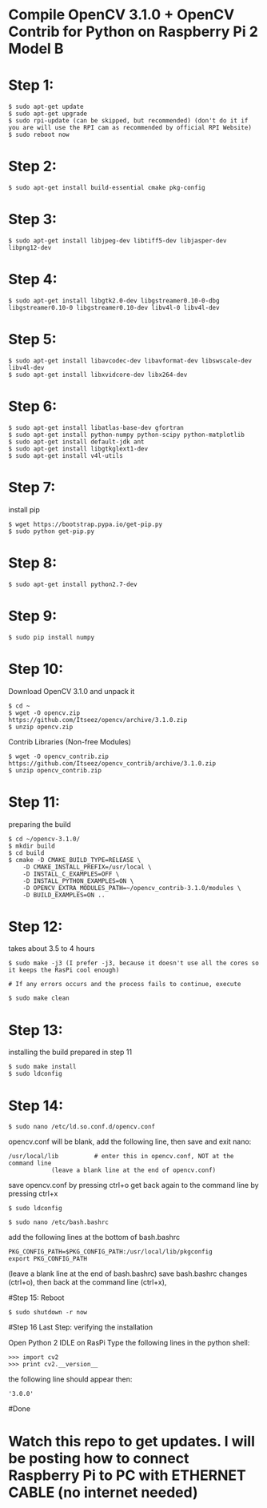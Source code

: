 # Compile OpenCV 3.1.0 + OpenCV Contrib for Python on Raspberry Pi 2 Model B

# Step 1:

	$ sudo apt-get update
	$ sudo apt-get upgrade
	$ sudo rpi-update (can be skipped, but recommended) (don't do it if you are will use the RPI cam as recommended by official RPI Website)
	$ sudo reboot now

# Step 2:

	$ sudo apt-get install build-essential cmake pkg-config

# Step 3:

	$ sudo apt-get install libjpeg-dev libtiff5-dev libjasper-dev libpng12-dev

# Step 4:

	$ sudo apt-get install libgtk2.0-dev libgstreamer0.10-0-dbg libgstreamer0.10-0 libgstreamer0.10-dev libv4l-0 libv4l-dev

# Step 5:

	$ sudo apt-get install libavcodec-dev libavformat-dev libswscale-dev libv4l-dev
	$ sudo apt-get install libxvidcore-dev libx264-dev

# Step 6:

	$ sudo apt-get install libatlas-base-dev gfortran
	$ sudo apt-get install python-numpy python-scipy python-matplotlib
	$ sudo apt-get install default-jdk ant
	$ sudo apt-get install libgtkglext1-dev
	$ sudo apt-get install v4l-utils

# Step 7:
install pip

	$ wget https://bootstrap.pypa.io/get-pip.py
	$ sudo python get-pip.py

# Step 8:

	$ sudo apt-get install python2.7-dev

# Step 9:

	$ sudo pip install numpy

# Step 10:
Download OpenCV 3.1.0 and unpack it

	$ cd ~
	$ wget -O opencv.zip https://github.com/Itseez/opencv/archive/3.1.0.zip
	$ unzip opencv.zip

Contrib Libraries (Non-free Modules)

	$ wget -O opencv_contrib.zip https://github.com/Itseez/opencv_contrib/archive/3.1.0.zip
	$ unzip opencv_contrib.zip

# Step 11:
preparing the build

	$ cd ~/opencv-3.1.0/
	$ mkdir build
	$ cd build
	$ cmake -D CMAKE_BUILD_TYPE=RELEASE \
		-D CMAKE_INSTALL_PREFIX=/usr/local \
		-D INSTALL_C_EXAMPLES=OFF \
		-D INSTALL_PYTHON_EXAMPLES=ON \
		-D OPENCV_EXTRA_MODULES_PATH=~/opencv_contrib-3.1.0/modules \
		-D BUILD_EXAMPLES=ON ..

# Step 12:
takes about 3.5 to 4 hours

	$ sudo make -j3 (I prefer -j3, because it doesn't use all the cores so it keeps the RasPi cool enough)
	
	# If any errors occurs and the process fails to continue, execute 
	
	$ sudo make clean

# Step 13:
installing the build prepared in step 11

	$ sudo make install
	$ sudo ldconfig

# Step 14:

	$ sudo nano /etc/ld.so.conf.d/opencv.conf

opencv.conf will be blank, add the following line, then save and exit nano:

	/usr/local/lib          # enter this in opencv.conf, NOT at the command line
				(leave a blank line at the end of opencv.conf)


save opencv.conf by pressing ctrl+o
get back again to the command line by pressing ctrl+x

	$ sudo ldconfig

	$ sudo nano /etc/bash.bashrc

add the following lines at the bottom of bash.bashrc

	PKG_CONFIG_PATH=$PKG_CONFIG_PATH:/usr/local/lib/pkgconfig       
	export PKG_CONFIG_PATH

(leave a blank line at the end of bash.bashrc)
save bash.bashrc changes (ctrl+o), then back at the command line (ctrl+x), 

#Step 15:
Reboot

	$ sudo shutdown -r now

#Step 16 Last Step:
verifying the installation

Open Python 2 IDLE on RasPi
Type the following lines in the python shell:

	>>> import cv2
	>>> print cv2.__version__

the following line should appear then:

	'3.0.0'
#Done

# Watch this repo to get updates. I will be posting how to connect Raspberry Pi to PC with ETHERNET CABLE (no internet needed)
